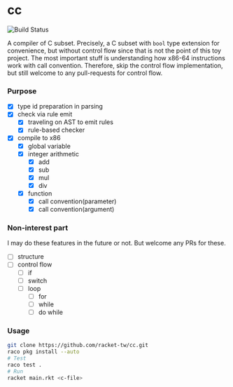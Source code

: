 # cc

![Build Status](https://github.com/dannypsnl/cc/workflows/Racket/badge.svg?branch=develop)

A compiler of C subset. Precisely, a C subset with `bool` type extension for convenience, but without control flow since that is not the point of this toy project. The most important stuff is understanding how x86-64 instructions work with call convention. Therefore, skip the control flow implementation, but still welcome to any pull-requests for control flow.

### Purpose

- [x] type id preparation in parsing
- [x] check via rule emit
  - [x] traveling on AST to emit rules
  - [x] rule-based checker
- [x] compile to x86
  - [x] global variable
  - [x] integer arithmetic
    - [x] add
    - [x] sub
    - [x] mul
    - [x] div
  - [x] function
    - [x] call convention(parameter)
    - [x] call convention(argument)

### Non-interest part

I may do these features in the future or not. But welcome any PRs for these.

- [ ] structure
- [ ] control flow
  - [ ] if
  - [ ] switch
  - [ ] loop
    - [ ] for
    - [ ] while
    - [ ] do while

### Usage

```sh
git clone https://github.com/racket-tw/cc.git
raco pkg install --auto
# Test
raco test .
# Run
racket main.rkt <c-file>
```

